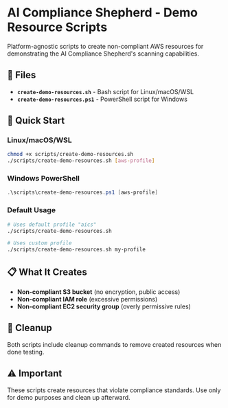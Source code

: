 # AI Compliance Shepherd - Demo Resource Scripts

Platform-agnostic scripts to create non-compliant AWS resources for demonstrating the AI Compliance Shepherd's scanning capabilities.

## 📁 Files

- **`create-demo-resources.sh`** - Bash script for Linux/macOS/WSL
- **`create-demo-resources.ps1`** - PowerShell script for Windows

## 🚀 Quick Start

### Linux/macOS/WSL
```bash
chmod +x scripts/create-demo-resources.sh
./scripts/create-demo-resources.sh [aws-profile]
```

### Windows PowerShell
```powershell
.\scripts\create-demo-resources.ps1 [aws-profile]
```

### Default Usage
```bash
# Uses default profile "aics"
./scripts/create-demo-resources.sh

# Uses custom profile
./scripts/create-demo-resources.sh my-profile
```

## 📋 What It Creates

- **Non-compliant S3 bucket** (no encryption, public access)
- **Non-compliant IAM role** (excessive permissions)
- **Non-compliant EC2 security group** (overly permissive rules)

## 🧹 Cleanup

Both scripts include cleanup commands to remove created resources when done testing.

## ⚠️ Important

These scripts create resources that violate compliance standards. Use only for demo purposes and clean up afterward.